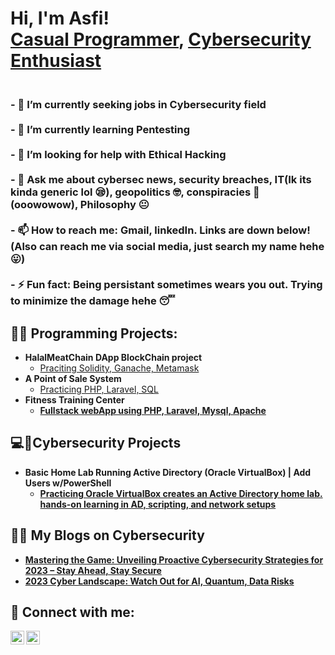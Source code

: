 <h1>Hi, I'm Asfi! <br/><a href="https://github.com/asfi-ahmed">Casual Programmer</a>, <a href="https://www.linkedin.com/in/asfi-ahmed/">Cybersecurity Enthusiast</a></h1>
<h3><br>- 🔭 I’m currently seeking jobs in Cybersecurity field </br>
<br>- 🌱 I’m currently learning Pentesting </br>
<br>- 🤔 I’m looking for help with Ethical Hacking </br>
<br>- 💬 Ask me about cybersec news, security breaches, IT(Ik its kinda generic lol 😪), geopolitics 🤓, conspiracies 🤯 (ooowowow), Philosophy 😐 </br>
<br>- 📫 How to reach me: Gmail, linkedIn. Links are down below! (Also can reach me via social media, just search my name hehe 😛)</br>
<br>- ⚡ Fun fact: Being persistant sometimes wears you out. Trying to minimize the damage hehe 😴 </br></h3>
  
<h2>👨‍💻 Programming Projects:</h2>

- <b>HalalMeatChain DApp BlockChain project</b>
  - [Praciting Solidity, Ganache, Metamask](https://github.com/asfi-ahmed/Halal-MeatChain-DApp-Using-Solidity-BlockChain-Project-)
- <b>A Point of Sale System</b>
  - [Practicing PHP, Laravel, SQL](https://github.com/asfi-ahmed/Case-Study-Group_2) <b>
- <b>Fitness Training Center</b>
  - [Fullstack webApp using PHP, Laravel, Mysql, Apache](https://github.com/asfi-ahmed/Final-Project-Group_2)

<h2>💻🔐Cybersecurity Projects</h2>

- <b>Basic Home Lab Running Active Directory (Oracle VirtualBox) | Add Users w/PowerShell</b>
  - [Practicing Oracle VirtualBox creates an Active Directory home lab. hands-on learning in AD, scripting, and network setups](https://github.com/asfi-ahmed/-Basic-Home-Lab-Running-Active-Directory-Oracle-VirtualBox-Add-Users-w-PowerShell)


<h2>📢🔐 My Blogs on Cybersecurity</h2>

- [Mastering the Game: Unveiling Proactive Cybersecurity Strategies for 2023 – Stay Ahead, Stay Secure](https://bit.ly/3v290wY) <b>
- [2023 Cyber Landscape: Watch Out for AI, Quantum, Data Risks](https://asfiuia18.wixsite.com/cybersec-talk-with-a/post/in-the-realm-of-cybersecurity-on-the-horizon-for-2023-we-re-eyeing-potential-risks-associated-with) <b>


<h2> 🤳 Connect with me:</h2>

[<img align="left" alt="AsfiAhmed | LinkedIn" width="22px" src="https://cdn.jsdelivr.net/npm/simple-icons@v3/icons/linkedin.svg" />][linkedin]
[<img align="left" alt="AsfiAhmed | Gmail" width="22px" src="https://cdn.jsdelivr.net/npm/simple-icons@v3/icons/gmail.svg" />][gmail]


[gmail]: asfiuia18@gmail.com
[linkedin]: https://www.linkedin.com/in/asfi-ahmed/

